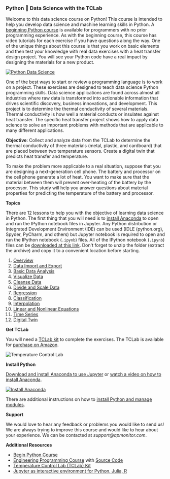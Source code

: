 ### Python 🐍 Data Science with the TCLab

Welcome to this data science course on Python! This course is intended to help you develop data science and machine learning skills in Python. A [beginning Python course](https://github.com/APMonitor/begin_python) is available for programmers with no prior programming experience. As with the beginning course, this course has video tutorials for each exercise if you have questions along the way. One of the unique things about this course is that you work on basic elements and then test your knowledge with real data exercises with a heat transfer design project. You will see your Python code have a real impact by designing the materials for a new product.

[![Python Data Science](http://img.youtube.com/vi/EO_YpBs8cs0/0.jpg)](https://www.youtube.com/watch?v=EO_YpBs8cs0 "Python Data Science")

One of the best ways to start or review a programming language is to work on a project. These exercises are designed to teach data science Python programming skills. Data science applications are found across almost all industries where raw data is transformed into actionable information that drives scientific discovery, business innovations, and development. This project is to determine the thermal conductivity of several materials. Thermal conductivity is how well a material conducts or insulates against heat transfer. The specific heat transfer project shows how to apply data science to solve an important problems with methods that are applicable to many different applications.

**Objective**: Collect and analyze data from the TCLab to determine the thermal conductivity of three materials (metal, plastic, and cardboard) that are placed between two temperature sensors. Create a digital twin that predicts heat transfer and temperature.

To make the problem more applicable to a real situation, suppose that you are designing a next-generation cell phone. The battery and processor on the cell phone generate a lot of heat. You want to make sure that the material between them will prevent over-heating of the battery by the processor. This study will help you answer questions about material properties for predicting the temperature of the battery and processor.

**Topics**

There are 12 lessons to help you with the objective of learning data science in Python. The first thing that you will need is to [install Anaconda](https://github.com/APMonitor/data_science/blob/master/00.%20Introduction.ipynb) to open and run the IPython notebook files in Jupyter. Any Python distribution or Integrated Development Environment (IDE) can be used (IDLE (python.org), Spyder, PyCharm, and others) but Jupyter notebook is required to open and run the IPython notebook (`.ipynb`) files. All of the IPython notebook (`.ipynb`) files can be [downloaded at this link](https://github.com/APMonitor/data_science/archive/master.zip). Don't forget to unzip the folder (extract the archive) and copy it to a convenient location before starting.

1. [Overview](https://github.com/APMonitor/data_science/blob/master/01.%20Overview.ipynb)
2. [Data Import and Export](https://github.com/APMonitor/data_science/blob/master/02.%20Import_Export.ipynb)
3. [Basic Data Analysis](https://github.com/APMonitor/data_science/blob/master/03.%20Analyze.ipynb)
4. [Visualize Data](https://github.com/APMonitor/data_science/blob/master/04.%20Visualize.ipynb)
5. [Cleanse Data](https://github.com/APMonitor/data_science/blob/master/05.%20Cleanse.ipynb)
6. [Divide and Scale Data](https://github.com/APMonitor/data_science/blob/master/06.%20Prepare.ipynb)
7. [Regression](https://github.com/APMonitor/data_science/blob/master/07.%20Regression.ipynb)
8. [Classification](https://github.com/APMonitor/data_science/blob/master/08.%20Classification.ipynb)
9. [Interpolation](https://github.com/APMonitor/data_science/blob/master/09.%20Interpolation.ipynb)
10. [Linear and Nonlinear Equations](https://github.com/APMonitor/data_science/blob/master/10.%20Equations.ipynb)
11. [Time Series](https://github.com/APMonitor/data_science/blob/master/11.%20Time_Series.ipynb)
12. [Digital Twin](https://github.com/APMonitor/data_science/blob/master/12.%20Digital_Twin.ipynb)

**Get TCLab**

You will need a [TCLab kit](https://apmonitor.com/heat.htm) to complete the exercises.  The TCLab is available for [purchase on Amazon](https://www.amazon.com/TCLab-Temperature-Control-Lab/dp/B07GMFWMRY). 

![Temperature Control Lab](http://apmonitor.com/pdc/uploads/Main/tclab_connect.png "TCLab")

**Install Python**

[Download and install Anaconda to use Jupyter](https://docs.anaconda.com/anaconda/install/) or [watch a video on how to install Anaconda](https://youtu.be/LrMOrMb8-3s).

[![Install Anaconda](http://img.youtube.com/vi/LrMOrMb8-3s/0.jpg)](https://www.youtube.com/watch?v=LrMOrMb8-3s "Install Anaconda")

There are additional instructions on how to [install Python and manage modules](https://apmonitor.com/pdc/index.php/Main/InstallPython).

**Support**

We would love to hear any feedback or problems you would like to send us! We are always trying to improve this course and would like to hear about your experience. We can be contacted at _support@apmonitor.com_.

**Additional Resources**

- [Begin Python Course](https://github.com/APMonitor/begin_python)
- [Engineering Programming Course](https://apmonitor.com/pdc) with [Source Code](https://github.com/APMonitor/learn_python)
- [Temperature Control Lab (TCLab) Kit](http://apmonitor.com/pdc/index.php/Main/ArduinoTemperatureControl)
- [Jupyter as interactive environment for Python, Julia, R](https://jupyter.org/)
